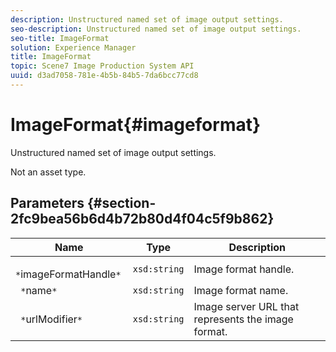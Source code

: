 ```yaml
---
description: Unstructured named set of image output settings.
seo-description: Unstructured named set of image output settings.
seo-title: ImageFormat
solution: Experience Manager
title: ImageFormat
topic: Scene7 Image Production System API
uuid: d3ad7058-781e-4b5b-84b5-7da6bcc77cd8
---
```


# ImageFormat{#imageformat}

Unstructured named set of image output settings.

 Not an asset type. 

## Parameters {#section-2fc9bea56b6d4b72b80d4f04c5f9b862}

|  Name  | Type  | Description  |
|---|---|---|
|  ` *`imageFormatHandle`*`  | `xsd:string`  | Image format handle.  |
|  ` *`name`*`  | `xsd:string`  | Image format name.  |
|  ` *`urlModifier`*`  | `xsd:string`  | Image server URL that represents the image format.  |

